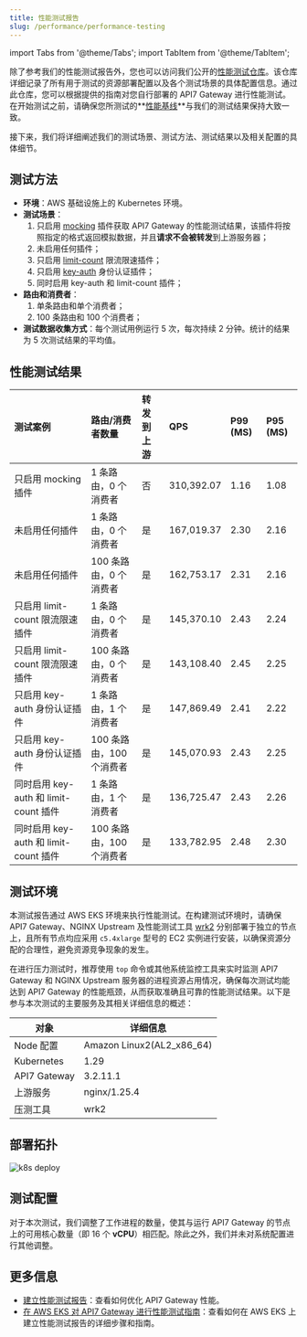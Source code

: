 ```yaml
---
title: 性能测试报告
slug: /performance/performance-testing
---
```


import Tabs from '@theme/Tabs';
import TabItem from '@theme/TabItem';

除了参考我们的性能测试报告外，您也可以访问我们公开的[性能测试仓库](https://github.com/api7/api7-gateway-performance-benchmark)。该仓库详细记录了所有用于测试的资源部署配置以及各个测试场景的具体配置信息。通过此仓库，您可以根据提供的指南对您自行部署的 API7 Gateway 进行性能测试。在开始测试之前，请确保您所测试的**[性能基线](./benchmark#性能基线测试结果)**与我们的测试结果保持大致一致。

接下来，我们将详细阐述我们的测试场景、测试方法、测试结果以及相关配置的具体细节。

## 测试方法

- **环境**：AWS 基础设施上的 Kubernetes 环境。
- **测试场景**：
  1. 只启用 [mocking](https://apisix.apache.org/docs/apisix/3.2/plugins/mocking/) 插件获取 API7 Gateway 的性能测试结果，该插件将按照指定的格式返回模拟数据，并且**请求不会被转发**到上游服务器；
  2. 未启用任何插件；
  3. 只启用 [limit-count](https://docs.api7.ai/hub/limit-count) 限流限速插件；
  4. 只启用 [key-auth](https://docs.api7.ai/hub/key-auth) 身份认证插件；
  5. 同时启用 key-auth 和 limit-count 插件；
- **路由和消费者**：
  1. 单条路由和单个消费者；
  2. 100 条路由和 100 个消费者；
- **测试数据收集方式**：每个测试用例运行 5 次，每次持续 2 分钟。统计的结果为 5 次测试结果的平均值。

## 性能测试结果

<Tabs>
  <TabItem value="AWS" label="AWS EKS" default>

|     测试案例                              | 路由/消费者数量 | 转发到上游| **QPS**    | **P99 (MS)** | **P95 (MS)** |
| :--------------------------------- | :-------------------------------- | :----------------------------- | :----------------------------- | :----------------------------- | :----------------------------- |
| 只启用 mocking 插件                        | 1 条路由，0 个消费者 | 否 | 310,392.07                         | 1.16                      |  1.08   | 
| 未启用任何插件                        | 1 条路由，0 个消费者 | 是 | 167,019.37                         | 2.30                      |  2.16   | 
| 未启用任何插件                        | 100 条路由，0 个消费者 | 是| 162,753.17                         | 2.31                      | 2.16 |
| 只启用 limit-count 限流限速插件           | 1 条路由，0 个消费者 | 是| 145,370.10                         | 2.43                      | 2.24  | 
| 只启用 limit-count 限流限速插件         | 100 条路由，0 个消费者  |是 | 143,108.40                         | 2.45                      | 2.25  |
| 只启用 key-auth 身份认证插件              | 1 条路由，1 个消费者 | 是| 147,869.49                         | 2.41                      |  2.22  | 
| 只启用 key-auth 身份认证插件             | 100 条路由，100 个消费者  | 是| 145,070.93                         | 2.43                      | 2.25   | 
| 同时启用 key-auth 和 limit-count 插件 | 1 条路由，1 个消费者 | 是| 136,725.47                          | 2.43                      |  2.26 | 
| 同时启用 key-auth 和 limit-count 插件 | 100 条路由，100 个消费者 | 是| 133,782.95                          | 2.48                      | 2.30  |

  </TabItem>
</Tabs>

## 测试环境

本测试报告通过 AWS EKS 环境来执行性能测试。在构建测试环境时，请确保 API7 Gateway、NGINX Upstream 及性能测试工具 [wrk2](https://github.com/giltene/wrk2) 分别部署于独立的节点上，且所有节点均应采用 `c5.4xlarge` 型号的 EC2 实例进行安装，以确保资源分配的合理性，避免资源竞争现象的发生。

在进行压力测试时，推荐使用 `top` 命令或其他系统监控工具来实时监测 API7 Gateway 和 NGINX Upstream 服务器的进程资源占用情况，确保每次测试均能达到 API7 Gateway 的性能瓶颈，从而获取准确且可靠的性能测试结果。以下是参与本次测试的主要服务及其相关详细信息的概述：

| 对象         | 详细信息                  |
| ------------ | ------------------------- |
| Node 配置    | Amazon Linux2(AL2_x86_64) |
| Kubernetes   | 1.29                      |
| API7 Gateway | 3.2.11.1                   |
| 上游服务     | nginx/1.25.4              |
| 压测工具     | wrk2                      |

## 部署拓扑

![k8s deploy](https://static.apiseven.com/uploads/2024/05/21/Z6eY5wZk_image-1.png)

## 测试配置

对于本次测试，我们调整了工作进程的数量，使其与运行 API7 Gateway 的节点上的可用核心数量（即 16 个 **vCPU**）相匹配。除此之外，我们并未对系统配置进行其他调整。

## 更多信息

- [建立性能测试报告](./benchmark.md)：查看如何优化 API7 Gateway 性能。
- [在 AWS EKS 对 API7 Gateway 进行性能测试指南](./aws-eks.md)：查看如何在 AWS EKS 上建立性能测试报告的详细步骤和指南。

